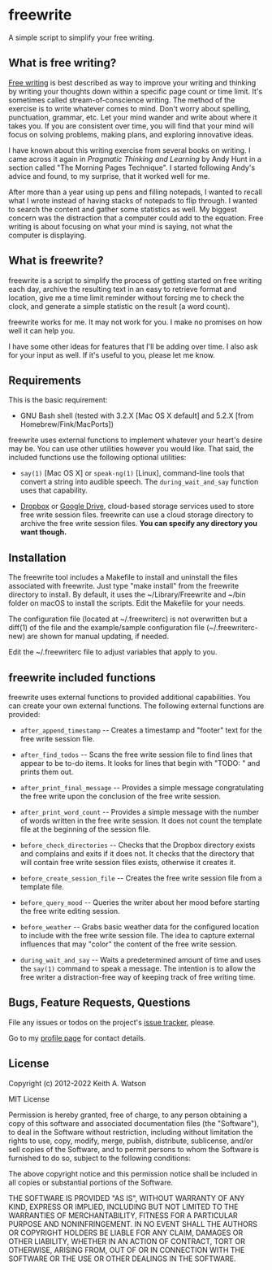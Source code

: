 # freewrite #

A simple script to simplify your free writing.

## What is free writing? ##

[Free writing](http://en.wikipedia.org/wiki/Free_writing) is best described as
way to improve your writing and thinking by writing your thoughts down within a
specific page count or time limit. It's sometimes called stream-of-conscience
writing. The method of the exercise is to write whatever comes to mind. Don't
worry about spelling, punctuation, grammar, etc. Let your mind wander and write
about where it takes you. If you are consistent over time, you will find that
your mind will focus on solving problems, making plans, and exploring innovative
ideas.

I have known about this writing exercise from several books on writing. I came
across it again in _Pragmatic Thinking and Learning_ by Andy Hunt in a section
called "The Morning Pages Technique". I started following Andy's advice and
found, to my surprise, that it worked well for me.

After more than a year using up pens and filling notepads, I wanted to recall
what I wrote instead of having stacks of notepads to flip through. I wanted to
search the content and gather some statistics as well. My biggest concern was
the distraction that a computer could add to the equation. Free writing is about
focusing on what your mind is saying, not what the computer is displaying.

## What is freewrite? ##

freewrite is a script to simplify the process of getting started on free writing
each day, archive the resulting text in an easy to retrieve format and location,
give me a time limit reminder without forcing me to check the clock, and
generate a simple statistic on the result (a word count).

freewrite works for me. It may not work for you. I make no promises on how well
it can help you.

I have some other ideas for features that I'll be adding over time. I also ask
for your input as well. If it's useful to you, please let me know.

## Requirements ##

This is the basic requirement:

* GNU Bash shell (tested with 3.2.X [Mac OS X default] and 5.2.X [from
  Homebrew/Fink/MacPorts])

freewrite uses external functions to implement whatever your heart's desire may
be. You can use other utilities however you would like. That said, the included
functions use the following optional utilities:

* `say(1)` [Mac OS X] or `speak-ng(1)` [Linux], command-line tools that 
  convert a string into audible speech. The `during_wait_and_say`
  function uses that capability.

* [Dropbox](http://dropbox.com/) or [Google Drive](http://drive.google.com/), 
  cloud-based storage services used to store free write session files. 
  freewrite can use a cloud storage directory to archive the free write session
  files. **You can specify any directory you want though.**

## Installation ##

The freewrite tool includes a Makefile to install and uninstall the files
associated with freewrite. Just type "make install" from the freewrite
directory to install. By default, it uses the ~/Library/Freewrite and ~/bin
folder on macOS to install the scripts. Edit the Makefile for your needs.

The configuration file (located at ~/.freewriterc) is not overwritten but a 
diff(1) of the file and the example/sample configuration file (~/.freewriterc-new) 
are shown for manual updating, if needed.

Edit the ~/.freewriterc file to adjust variables that apply to you.

## freewrite included functions ##

freewrite uses external functions to provided additional capabilities. You can
create your own external functions. The following external functions are
provided:

* `after_append_timestamp` -- Creates a timestamp and "footer" text for the free
  write session file.

* `after_find_todos` -- Scans the free write session file to find lines that
  appear to be to-do items. It looks for lines that begin with "TODO: " and
  prints them out.

* `after_print_final_message` -- Provides a simple message congratulating the
  free write upon the conclusion of the free write session.

* `after_print_word_count` -- Provides a simple message with the number of words
  written in the free write session. It does not count the template file at the
  beginning of the session file.

* `before_check_directories` -- Checks that the Dropbox directory exists and
  complains and exits if it does not. It checks that the directory that will
  contain free write session files exists, otherwise it creates it.

* `before_create_session_file` -- Creates the free write session file from a
  template file.

* `before_query_mood` -- Queries the writer about her mood before starting the
  free write editing session.

* `before_weather` -- Grabs basic weather data for the configured location to
  include with the free write session file. The idea to capture external
  influences that may "color" the content of the free write session.

* `during_wait_and_say` -- Waits a predetermined amount of time and uses the
  `say(1)` command to speak a message. The intention is to allow the free writer
  a distraction-free way of keeping track of free writing time.

## Bugs, Feature Requests, Questions ##

File any issues or todos on the project's
[issue tracker](https://github.com/ikawnoclast/freewrite/issues), please. 

Go to my [profile page](http://ikawnoclast.com) for contact details.

## License ##

Copyright (c) 2012-2022 Keith A. Watson

MIT License

Permission is hereby granted, free of charge, to any person obtaining
a copy of this software and associated documentation files (the
"Software"), to deal in the Software without restriction, including
without limitation the rights to use, copy, modify, merge, publish,
distribute, sublicense, and/or sell copies of the Software, and to
permit persons to whom the Software is furnished to do so, subject to
the following conditions:

The above copyright notice and this permission notice shall be
included in all copies or substantial portions of the Software.

THE SOFTWARE IS PROVIDED "AS IS", WITHOUT WARRANTY OF ANY KIND,
EXPRESS OR IMPLIED, INCLUDING BUT NOT LIMITED TO THE WARRANTIES OF
MERCHANTABILITY, FITNESS FOR A PARTICULAR PURPOSE AND
NONINFRINGEMENT. IN NO EVENT SHALL THE AUTHORS OR COPYRIGHT HOLDERS BE
LIABLE FOR ANY CLAIM, DAMAGES OR OTHER LIABILITY, WHETHER IN AN ACTION
OF CONTRACT, TORT OR OTHERWISE, ARISING FROM, OUT OF OR IN CONNECTION
WITH THE SOFTWARE OR THE USE OR OTHER DEALINGS IN THE SOFTWARE.
